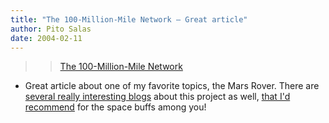 ```yaml
---
title: "The 100-Million-Mile Network – Great article"
author: Pito Salas
date: 2004-02-11
---
```



>>

>> [The 100-Million-Mile
Network](<http://www.eweek.com/article2/0,4149,1522553,00.asp?kc=EWNWS021004DTX1K0>)
- Great article about one of my favorite topics, the Mars Rover. There are
[several really interesting blogs](<http://athena.cornell.edu/news/>) about
this project as well, [that I'd recommend](<http://www.martiansoil.com/>) for
the space buffs among you!


